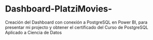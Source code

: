 # Dashboard-PlatziMovies-
Creación del Dashboard con conexión a PostgreSQL en Power BI, para presentar mi projecto y obtener el certificado del  Curso de PostgreSQL Aplicado a Ciencia de Datos
